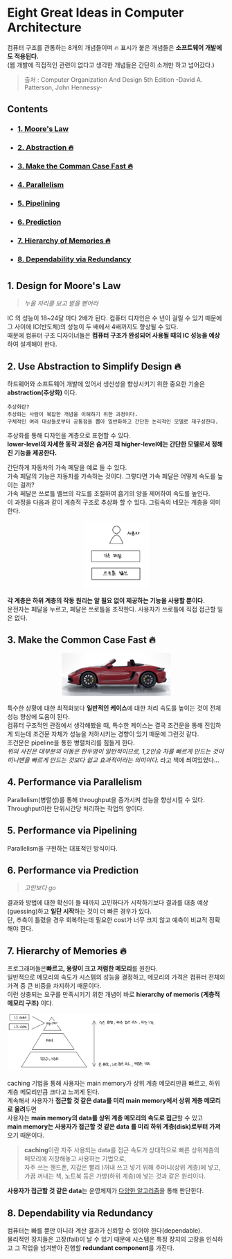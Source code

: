 # Eight Great Ideas in Computer Architecture

컴퓨터 구조를 관통하는 8개의 개념들이며 🔥 표시가 붙은 개념들은 **소프트웨어 개발에도 적용된다.**    
(웹 개발에 직접적인 관련이 없다고 생각한 개념들은 간단히 소개만 하고 넘어갔다.)
> 출처 : Computer Organization And Design 5th Edition -David A. Patterson, John Hennessy-

## Contents		
* ### [1. Moore's Law](https://github.com/mingeun2154/CS/tree/main/ComputerArchitecture/eightGreatIdea#1-design-for-moore%EC%9D%98-%EB%B2%95%EC%B9%99)      
* ### [2. Abstraction 🔥](https://github.com/mingeun2154/CS/tree/main/ComputerArchitecture/eightGreatIdea#2-use-abstraction-to-simplify-design-)
* ### [3. Make the Comman Case Fast 🔥](https://github.com/mingeun2154/CS/tree/main/ComputerArchitecture/eightGreatIdea#3-make-the-common-case-fast)
* ### [4. Parallelism](https://github.com/mingeun2154/CS/tree/main/ComputerArchitecture/eightGreatIdea#4-performance-via-parallelism)
* ### [5. Pipelining](https://github.com/mingeun2154/CS/tree/main/ComputerArchitecture/eightGreatIdea#5-performance-via-pipelining)
* ### [6. Prediction](https://github.com/mingeun2154/CS/tree/main/ComputerArchitecture/eightGreatIdea#6-performance-via-prediction)
* ### [7. Hierarchy of Memories 🔥](https://github.com/mingeun2154/CS/tree/main/ComputerArchitecture/eightGreatIdea#7-hierarchy-of-memories-)
* ### [8. Dependability via Redundancy](https://github.com/mingeun2154/CS/tree/main/ComputerArchitecture/eightGreatIdea#8-dependability-via-redundancy-1)

#

## 1. Design for Moore's Law
> *누울 자리를 보고 발을 뻗어라*    

IC 의 성능이 18~24달 마다 2배가 된다. 컴퓨터 디자인은 수 년이 걸릴 수 있기 때문에 그 사이에 IC(반도체)의 성능이 두 배에서 4배까지도 향상될 수 있다.     
때문에 컴퓨터 구조 디자이너들은 **컴퓨터 구조가 완성되어 사용될  때의 IC 성능을 예상**하여 설계해야 한다.

## 2. Use Abstraction to Simplify Design 🔥
하드웨어와 소프트웨어 개발에 있어서 생산성을 향상시키기 위한 중요한 기술은 **abstraction(추상화)** 이다.   

```
추상화란?
추상화는 사람이 복잡한 개념을 이해하기 위한 과정이다.	
구체적인 여러 대상들로부터 공통점을 뽑아 일반화하고 간단한 논리적인 모델로 재구성한다.  
```
추상화를 통해 디자인을 계층으로 표현할 수 있다.    
**lower-level의 자세한 동작 과정은 숨겨진 채 higher-level에는 간단한 모델로서 정해진 기능을 제공한다.**       

간단하게 자동차의 가속 페달을 예로 들 수 있다.   
가속 페달의 기능은 자동차를 가속하는 것이다. 그렇다면 가속 페달은 어떻게 속도를 높이는 걸까?   
가속 페달은 쓰로틀 벨브의 각도를 조절하여 흡기의 양을 제어하여 속도를 높인다.   
이 과정을 다음과 같이 계층적 구조로 추상화 할 수 있다. 그림속의 네모는 계층을 의미한다.    
<center><img src="./img/example01.jpeg" width="30%" height="30%" alt="example01"></center>    

**각 계층은 하위 계층의 작동 원리는 알 필요 없이 제공하는 기능을 사용할 뿐이다.**      
운전자는 페달을 누르고, 페달은 쓰로틀을 조작한다. 사용자가 쓰로틀에 직접 접근할 일은 없다.    

## 3. Make the Common Case Fast	🔥
<center><img src="./img/porsche.png" width="50%" alt="porsche"></center>

특수한 상황에 대한 최적화보다 **일반적인 케이스**에 대한 처리 속도를 높이는 것이 전체 성능 향상에 도움이 된다.    
컴퓨터 구조적인 관점에서 생각해봤을 때, 특수한 케이스는 결국 조건문을 통해 진입하게 되는데 조건문 자체가 성능을 저하시키는 경향이 있기 때문에 그런것 같다.    
조건문은 pipeline을 통한 병렬처리를 힘들게 한다.  
*위의 사진은 대부분의 이동은 한두명이 일반적이므로, 1,2인승 차를 빠르게 만드는 것이 미니밴을 빠르게 만드는 것보다 쉽고 효과적이라는 의미이다.* 라고 책에 씌여있었다...

## 4. Performance via Parallelism
Parallelism(병렬성)를 통해 throughput을 증가시켜 성능을 향상시킬 수 있다.    
Throughput이란 단위시간당 처리하는 작업의 양이다.

## 5. Performance via Pipelining
Parallelism을 구현하는 대표적인 방식이다. 

## 6. Performance via Prediction
> *고민보다 go*

결과와 방법에 대한 확신이 들 때까지 고민하다가 시작하기보다 결과를 대충 예상(guessing)하고 **일단 시작**하는 것이 더 빠른 경우가 있다.    
단, 추측이 틀렸을 경우 회복하는데 필요한 cost가 너무 크지 않고 예측이 비교적 정확해야 한다.

## 7. Hierarchy of Memories 🔥
프로그래머들은**빠르고, 용량이 크고 저렴한 메모리**를 원한다.     
일반적으로 메모리의 속도가 시스템의 성능을 결정하고, 메모리의 가격은 컴퓨터 전체의 가격 중 큰 비중을 차지하기 때문이다.    
이런 상충되는 요구를 만족시키기 위한 개념이 바로 **hierarchy of memoris (계층적 메모리 구조)** 이다.   

<img src="./img/memory.jpeg" width="70%" alt="계층적 메모리 구조">

caching 기법을 통해 사용자는 main memory가 상위 계층 메모리만큼 빠르고, 하위 계층 메모리만큼 크다고 느끼게 된다.      
계속해서 사용자가 **접근할 것 같은 data를 미리 main memory에서 상위 계층 메모리로 올려**두면    
사용자는 **main memory의 data를 상위 계층 메모리의 속도로 접근**할 수 있고     
**main memory는 사용자가 접근할 것 같은 data 를 미리 하위 계층(disk)로부터 가져**오기 때문이다.   
> **caching**이란 자주 사용되는 data를 접근 속도가 상대적으로 빠른 상위계층의 메모리에 저장해놓고 사용하는 기법으로,    
> 자주 쓰는 핸드폰, 지갑은 빨리 )꺼내 쓰고 넣기 위해 주머니(상위 계층)에 넣고, 가끔 꺼내는 책, 노트북 등은 가방(하위 계층)에 넣는 것과 같은 원리이다.

**사용자가 접근할 것 같은 data**는 운영체제가 [다양한 알고리즘](#)을 통해 판단한다.

## 8. Dependability via Redundancy
컴퓨터는 빠를 뿐만 아니라 계산 결과가 신뢰할 수 있어야 한다(dependable).    
물리적인 장치들은 고장(fail)이 날 수 있기 때문에 시스템은 특정 장치의 고장을 인식하고 그 작업을 넘겨받아 진행할 **redundant component**를 가진다.
